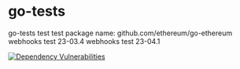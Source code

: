 # go-tests
go-tests
test
test
package name: github.com/ethereum/go-ethereum
webhooks test 23-03.4
webhooks test 23-04.1

[![Dependency Vulnerabilities](https://img.shields.io/endpoint?url=https%3A%2F%2Fapi-hooks.soos.io%2Fapi%2Fshieldsio-badges%3FbadgeType%3DDependencyVulnerabilities%26pid%3Dna7cdwpou)](https://app.soos.io)
